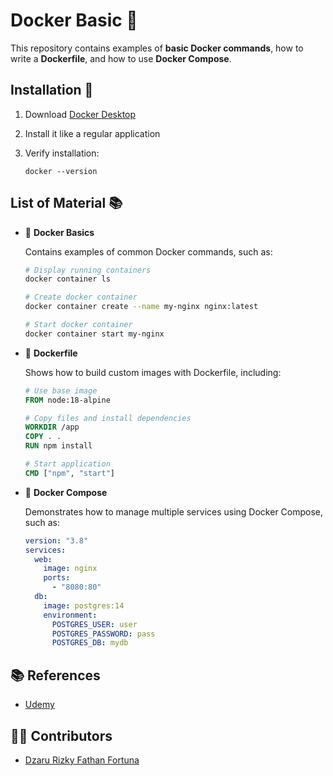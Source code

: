 # Docker Basic 🐳

This repository contains examples of **basic Docker commands**, how to write a **Dockerfile**, and how to use **Docker Compose**.


## Installation 🔧

1. Download [Docker Desktop](https://www.docker.com/get-started)
2. Install it like a regular application
3. Verify installation:

   ```
   docker --version
   ```


## List of Material 📚

* 📘 **Docker Basics**

  Contains examples of common Docker commands, such as:

  ```bash
  # Display running containers
  docker container ls

  # Create docker container
  docker container create --name my-nginx nginx:latest

  # Start docker container
  docker container start my-nginx
  ```
  
* 📗 **Dockerfile** 

  Shows how to build custom images with Dockerfile, including:

  ```dockerfile
  # Use base image
  FROM node:18-alpine

  # Copy files and install dependencies
  WORKDIR /app
  COPY . .
  RUN npm install

  # Start application
  CMD ["npm", "start"]
  ```
  
* 📙 **Docker Compose**

  Demonstrates how to manage multiple services using Docker Compose, such as:

  ```yaml
  version: "3.8"
  services:
    web:
      image: nginx
      ports:
        - "8080:80"
    db:
      image: postgres:14
      environment:
        POSTGRES_USER: user
        POSTGRES_PASSWORD: pass
        POSTGRES_DB: mydb
  ```

## 📚 References
* [Udemy](https://www.udemy.com/course/docker-pemula)


## 👨‍💻 Contributors
* [Dzaru Rizky Fathan Fortuna](https://www.linkedin.com/in/dzarurizky)
